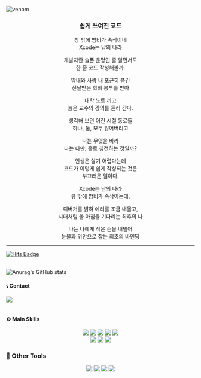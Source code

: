 ![venom](https://capsule-render.vercel.app/api?type=venom&height=200&text=iOS%20Developer%20.&fontSize=70&color=0:8871e5,100:b678c4&stroke=b678c4)

<div align="center">

### 쉽게 쓰여진 코드

창 밖에 밤비가 속삭이네  
Xcode는 남의 나라  

개발자란 슬픈 운명인 줄 알면서도  
한 줄 코드 작성해볼까.  

땀내와 사랑 내 포근히 품긴  
전달받은 학비 봉투를 받아  

대학 노트 끼고  
늙은 교수의 강의를 듣러 간다.  

생각해 보면 어린 시절 동료들  
하나, 둘, 모두 잃어버리고  

나는 무엇을 바라  
나는 다만, 홀로 침전하는 것일까?  

인생은 살기 어렵다는데  
코드가 이렇게 쉽게 작성되는 것은  
부끄러운 일이다.  

Xcode는 남의 나라  
뷰 밖에 밤비가 속삭이는데,  

디버거를 밝혀 에러를 조금 내몰고,  
시대처럼 올 아침을 기다리는 최후의 나  

나는 나에게 작은 손을 내밀어  
눈물과 위안으로 잡는 최초의 바인딩 

</div>

-------

<div>
    <a href="https://hits.seeyoufarm.com">
        <img src="https://hits.seeyoufarm.com/api/count/incr/badge.svg?url=https%3A%2F%2Fgithub.com%2FiOS-Dev-Hyun&count_bg=%23FEFF00&title_bg=%234EFBBE&icon=&icon_color=%231E5A5C&title=hits&edge_flat=false" alt="Hits Badge"/>
    </a>
</div>

<br>

![Anurag's GitHub stats](https://github-readme-stats.vercel.app/api?username=NeverDie-iOS&hide=contribs,prs,issues,stars&show_icons=true&theme=neon&count_private=true&hide_rank=true)

#### 📞 Contact 
<div>
    <a href="mailto:mm083434@naver.com" target="_blank">
        <img src="https://img.shields.io/badge/Mail-03C75A?style=flat-square&logo=Naver&logoColor=white"/>
    </a>
</div><br>

#### ⚙️ Main Skills
<div align="center">
    <img src="https://img.shields.io/badge/iOS-000000?style=flat-square&logo=Apple&logoColor=white"/> 
    <img src="https://img.shields.io/badge/Swift-F05138?style=flat-square&logo=Swift&logoColor=white"/>
    <img src="https://img.shields.io/badge/SwiftUI-137CBD?style=flat-square&logo=Swift&logoColor=white"/>
    <img src="https://img.shields.io/badge/Xcode-147EFB?style=flat-square&logo=Xcode&logoColor=white"/> 
    <img src="https://img.shields.io/badge/AppStore-0D96F6?style=flat-square&logo=AppStore&logoColor=white"/> <br>
    <img src="https://img.shields.io/badge/Visual Studio Code-007ACC?style=flat-square&logo=Visual Studio Code&logoColor=white"/>
    <img src="https://img.shields.io/badge/AlamoFire-FF3B30?style=flat-square&logo=swift&logoColor=white"/>
    <img src="https://img.shields.io/badge/REST%20API-0052CC?style=flat-square&logo=swagger&logoColor=white"/>
</div>

### 🔗 Other Tools
<div align="center">
    <img src="https://img.shields.io/badge/FCM-FFCA28?style=flat-square&logo=firebase&logoColor=black"/>
    <img src="https://img.shields.io/badge/Postman-FF6C37?style=flat-square&logo=Postman&logoColor=white"/>
    <img src="https://img.shields.io/badge/Naver%20Cloud%20Platform-03C75A?style=flat-square&logo=Naver&logoColor=white"/>
    <img src="https://img.shields.io/badge/Figma-F24E1E?style=flat-square&logo=figma&logoColor=white"/>
</div>
